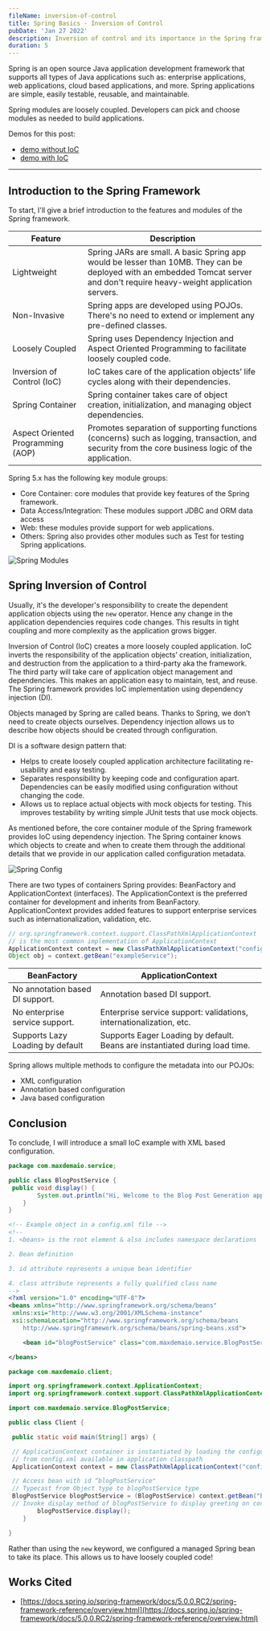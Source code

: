 ```yaml
---
fileName: inversion-of-control
title: Spring Basics - Inversion of Control
pubDate: 'Jan 27 2022'
description: Inversion of control and its importance in the Spring framework.
duration: 5
---
```


Spring is an open source Java application development framework that supports all types of Java applications such as: enterprise applications, web applications, cloud based applications, and more. Spring applications are simple, easily testable, reusable, and maintainable.

Spring modules are loosely coupled. Developers can pick and choose modules as needed to build applications.

Demos for this post:

- [demo without IoC](https://github.com/maxdemaio/demos/tree/main/demo1-blog-post-java)
- [demo with IoC](https://github.com/maxdemaio/demos/tree/main/demo2-spring-ioc)

---

## Introduction to the Spring Framework

To start, I'll give a brief introduction to the features and modules of the Spring framework.

| Feature                           | Description                                                                                                                                                                  |
| --------------------------------- | ---------------------------------------------------------------------------------------------------------------------------------------------------------------------------- |
| Lightweight                       | Spring JARs are small. A basic Spring app would be lesser than 10MB. They can be deployed with an embedded Tomcat server and don't require heavy-weight application servers. |
| Non-Invasive                      | Spring apps are developed using POJOs. There's no need to extend or implement any pre-defined classes.                                                                       |
| Loosely Coupled                   | Spring uses Dependency Injection and Aspect Oriented Programming to facilitate loosely coupled code.                                                                         |
| Inversion of Control (IoC)        | IoC takes care of the application objects’ life cycles along with their dependencies.                                                                                        |
| Spring Container                  | Spring container takes care of object creation, initialization, and managing object dependencies.                                                                            |
| Aspect Oriented Programming (AOP) | Promotes separation of supporting functions (concerns) such as logging, transaction, and security from the core business logic of the application.                           |

Spring 5.x has the following key module groups:

- Core Container: core modules that provide key features of the Spring framework.
- Data Access/Integration: These modules support JDBC and ORM data access
- Web: these modules provide support for web applications.
- Others: Spring also provides other modules such as Test for testing Spring applications.

![Spring Modules](/spring/springModules.png)

## Spring Inversion of Control

Usually, it's the developer's responsibility to create the dependent application objects using the `new` operator. Hence any change in the application dependencies requires code changes. This results in tight coupling and more complexity as the application grows bigger.

Inversion of Control (IoC) creates a more loosely coupled application. IoC inverts the responsibility of the application objects’ creation, initialization, and destruction from the application to a third-party aka the framework. The third party will take care of application object management and dependencies. This makes an application easy to maintain, test, and reuse. The Spring framework provides IoC implementation using dependency injection (DI).

Objects managed by Spring are called beans. Thanks to Spring, we don’t need to create objects ourselves. Dependency injection allows us to describe how objects should be created through configuration.

DI is a software design pattern that:

- Helps to create loosely coupled application architecture facilitating re-usability and easy testing.
- Separates responsibility by keeping code and configuration apart. Dependencies can be easily modified using configuration without changing the code.
- Allows us to replace actual objects with mock objects for testing. This improves testability by writing simple JUnit tests that use mock objects.

As mentioned before, the core container module of the Spring framework provides IoC using dependency injection. The Spring container knows which objects to create and when to create them through the additional details that we provide in our application called configuration metadata.

![Spring Config](/spring/config.png)

There are two types of containers Spring provides: BeanFactory and ApplicationContext (interfaces). The ApplicationContext is the preferred container for development and inherits from BeanFactory. ApplicationContext provides added features to support enterprise services such as internationalization, validation, etc.

```java
// org.springframework.context.support.ClassPathXmlApplicationContext
// is the most common implementation of ApplicationContext
ApplicationContext context = new ClassPathXmlApplicationContext("config.xml");
Object obj = context.getBean("exampleService");
```

| BeanFactory                      | ApplicationContext                                                          |
| -------------------------------- | --------------------------------------------------------------------------- |
| No annotation based DI support.  | Annotation based DI support.                                                |
| No enterprise service support.   | Enterprise service support: validations, internationalization, etc.         |
| Supports Lazy Loading by default | Supports Eager Loading by default. Beans are instantiated during load time. |

Spring allows multiple methods to configure the metadata into our POJOs:

- XML configuration
- Annotation based configuration
- Java based configuration

## Conclusion

To conclude, I will introduce a small IoC example with XML based configuration.

```java
package com.maxdemaio.service;

public class BlogPostService {
 public void display() {
        System.out.println("Hi, Welcome to the Blog Post Generation application");
    }
}
```

```xml
<!-- Example object in a config.xml file -->
<!--
1. <beans> is the root element & also includes namespace declarations

2. Bean definition

3. id attribute represents a unique bean identifier

4. class attribute represents a fully qualified class name
-->
<?xml version="1.0" encoding="UTF-8"?>
<beans xmlns="http://www.springframework.org/schema/beans"
 xmlns:xsi="http://www.w3.org/2001/XMLSchema-instance"
 xsi:schemaLocation="http://www.springframework.org/schema/beans
    http://www.springframework.org/schema/beans/spring-beans.xsd">

    <bean id="blogPostService" class="com.maxdemaio.service.BlogPostService" />

</beans>
```

```java
package com.maxdemaio.client;

import org.springframework.context.ApplicationContext;
import org.springframework.context.support.ClassPathXmlApplicationContext;

import com.maxdemaio.service.BlogPostService;

public class Client {

 public static void main(String[] args) {

 // ApplicationContext container is instantiated by loading the configuration
 // from config.xml available in application classpath
 ApplicationContext context = new ClassPathXmlApplicationContext("config.xml");

 // Access bean with id “blogPostService"
 // Typecast from Object type to blogPostService type
 BlogPostService blogPostService = (BlogPostService) context.getBean("blogPostService");
 // Invoke display method of blogPostService to display greeting on console
        blogPostService.display();
    }

}
```

Rather than using the `new` keyword, we configured a managed Spring bean to take its place. This allows us to have loosely coupled code!

## Works Cited

- [https://docs.spring.io/spring-framework/docs/5.0.0.RC2/spring-framework-reference/overview.html](https://docs.spring.io/spring-framework/docs/5.0.0.RC2/spring-framework-reference/overview.html)
